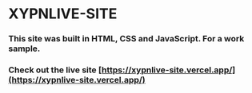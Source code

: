 # XYPNLIVE-SITE

### This site was built in HTML, CSS and JavaScript. For a work sample.
### Check out the live site [https://xypnlive-site.vercel.app/](https://xypnlive-site.vercel.app/)
